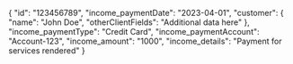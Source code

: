 {
  "id": "123456789",
  "income_paymentDate": "2023-04-01",
  "customer": {
    "name": "John Doe",
    "otherClientFields": "Additional data here"
  },
  "income_paymentType": "Credit Card",
  "income_paymentAccount": "Account-123",
  "income_amount": "1000",
  "income_details": "Payment for services rendered"
}